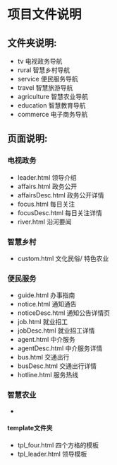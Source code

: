 # 项目文件说明

## 文件夹说明:
- tv            电视政务导航
- rural         智慧乡村导航
- service       便民服务导航
- travel        智慧旅游导航
- agriculture   智慧农业导航
- education     智慧教育导航
- commerce      电子商务导航

##  页面说明:
### 电视政务
- leader.html             领导介绍
- affairs.html            政务公开
- affairsDesc.html        政务公开详情
- focus.html              每日关注
- focusDesc.html          每日关注详情
- river.html              沿河要闻

### 智慧乡村
- custom.html   文化民俗/ 特色农业

### 便民服务
- guide.html    办事指南
- notice.html   通知通告
- noticeDesc.html  通知公告详情页
- job.html   就业招工
- jobDesc.html    就业招工详情
- agent.html      中介服务
- agentDesc.html   中介服务详情
- bus.html         交通出行
- busDesc.html     交通出行详情
- hotline.html     服务热线

### 智慧农业
- 


#### template文件夹
- tpl_four.html       四个方格的模板
- tpl_leader.html         领导模板
